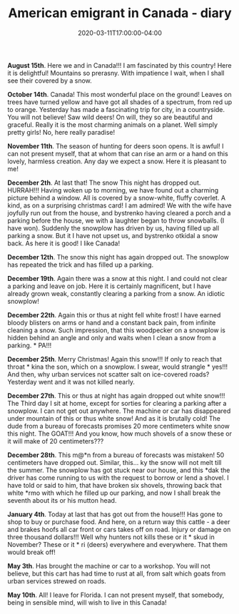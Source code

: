 ﻿---
title: "American emigrant in Canada - diary"
date: 2020-03-11T17:00:00-04:00
categories:
  - blog
tags:
  - joke
  - Canada
---

**August 15th**. Here we and in Canada!!! I am fascinated by this country! Here it is delightful! Mountains so prerasny. With impatience I wait, when I shall see their covered by a snow.

**October 14th**. Canada! This most wonderful place on the ground! Leaves on trees have turned yellow and have got all shades of a spectrum, from red up to orange. Yesterday has made a fascinating trip for city, in a countryside. You will not believe! Saw wild deers! On will, they so are beautiful and graceful. Really it is the most charming animals on a planet. Well simply pretty girls! No, here really paradise!

**November 11th**. The season of hunting for deers soon opens. It is awful! I can not present myself, that at whom that can rise an arm or a hand on this lovely, harmless creation. Any day we expect a snow. Here it is pleasant to me!

**December 2th**. At last that! The snow This night has dropped out. HURRAH!!! Having woken up to morning, we have found out a charming picture behind a window. All is covered by a snow-white, fluffy coverlet. A kind, as on a surprising christmas card! I am admired! We with the wife have joyfully run out from the house, and bystrenko having cleared a porch and a parking before the house, we with a laughter began to throw snowballs. (I have won). Suddenly the snowplow has driven by us, having filled up all parking a snow. But it I have not upset us, and bystrenko otkidal a snow back. As here it is good! I like Canada!

**December 12th**. The snow this night has again dropped out. The snowplow has repeated the trick and has filled up a parking.

**December 19th**. Again there was a snow at this night. I and could not clear a parking and leave on job. Here it is certainly magnificent, but I have already grown weak, constantly clearing a parking from a snow. An idiotic snowplow!

**December 22th**. Again this or thus at night fell white frost! I have earned bloody blisters on arms or hand and a constant back pain, from infinite cleaning a snow. Such impression, that this woodpecker on a snowplow is hidden behind an angle and only and waits when I clean a snow from a parking. * PA!!!

**December 25th**. Merry Christmas! Again this snow!!! If only to reach that throat * kina the son, which on a snowplow. I swear, would strangle * yes!!! And then, why urban services not scatter salt on ice-covered roads? Yesterday went and it was not killed nearly.

**December 27th**. This or thus at night has again dropped out white snow!!! The Third day I sit at home, except for sorties for clearing a parking after a snowplow. I can not get out anywhere. The machine or car has disappeared under mountain of this or thus white snow! And as it is brutally cold! The dude from a bureau of forecasts promises 20 more centimeters white snow this night. The GOAT!!! And you know, how much shovels of a snow these or it will make of 20 centimeters???

**December 28th**. This m@*n from a bureau of forecasts was mistaken! 50 centimeters have dropped out. Similar, this... ky the snow will not melt till the summer. The snowplow has got stuck near our house, and this *dak the driver has come running to us with the request to borrow or lend a shovel. I have told or said to him, that have broken six shovels, throwing back that white *rmo with which he filled up our parking, and now I shall break the seventh about its or his mutton head.

**January 4th**. Today at last that has got out from the house!!! Has gone to shop to buy or purchase food. And here, on a return way this cattle - a deer and brakes hoofs all car front or cars takes off on road. Injury or damage on three thousand dollars!!! Well why hunters not kills these or it * skud in November? These or it * ri (deers) everywhere and everywhere. That them would break off!

**May 3th**. Has brought the machine or car to a workshop. You will not believe, but this cart has had time to rust at all, from salt which goats from urban services strewed on roads.

**May 10th**. All! I leave for Florida. I can not present myself, that somebody, being in sensible mind, will wish to live in this Canada! 
